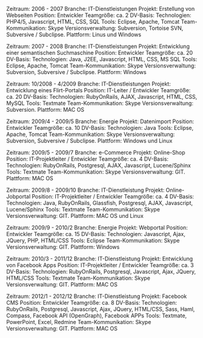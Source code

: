 Zeitraum: 2006 - 2007
Branche: IT-Dienstleistungen
Projekt: Erstellung von Webseiten
Position: Entwickler
Teamgröße: ca. 2
DV-Basis: Technologien: PHP4/5, Javascript, HTML, CSS, SQL
Tools: Eclipse, Apache, Tomcat
Team-Kommunikation: Skype
Versionsverwaltung: Subversion, Tortoise SVN, Subversive / Subclipse.
Plattform: Linus und Windows

Zeitraum: 2007 - 2008
Branche: IT-Dienstleistungen
Projekt: Entwicklung einer semantischen Suchmaschine
Position: Entwickler
Teamgröße: ca. 20
DV-Basis: Technologien: Java, J2EE, Javascript, HTML, CSS, MS SQL
Tools: Eclipse, Apache, Tomcat
Team-Kommunikation: Skype
Versionsverwaltung: Subversion, Subversive / Subclipse.
Plattform: Windows

Zeitraum: 10/2008 - 4/2009
Branche: IT-Dienstleistungen
Projekt: Entwicklung eines Flirt-Portals
Position: IT-Leiter / Entwickler
Teamgröße: ca. 20
DV-Basis: Technologien: RubyOnRails, AJAX, Javascript, HTML, CSS, MySQL
Tools: Textmate
Team-Kommunikation: Skype
Versionsverwaltung: Subversion.
Plattform: MAC OS

Zeitraum: 2009/4 - 2009/5
Branche: Energie
Projekt: Datenimport
Position: Entwickler
Teamgröße: ca. 10
DV-Basis: Technologien: Java
Tools: Eclipse, Apache, Tomcat
Team-Kommunikation: Skype
Versionsverwaltung: Subversion, Subversive / Subclipse.
Plattform: Windows und Linux

Zeitraum: 2009/5 - 2009/7
Branche: e-Commerce
Projekt: Online-Shop
Position: IT-Projektleiter / Entwickler
Teamgröße: ca. 4
DV-Basis: Technologien: RubyOnRails, Postgresql, AJAX, Javascript, Lucene/Sphinx
Tools: Textmate
Team-Kommunikation: Skype
Versionsverwaltung: GIT.
Plattform: MAC OS

Zeitraum: 2009/8 - 2009/10
Branche: IT-Dienstleistung
Projekt: Online-Jobportal
Position: IT-Projektleiter / Entwickler
Teamgröße: ca. 4
DV-Basis: Technologien: Java, RubyOnRails, Glassfish, Postgresql, AJAX, Javascript, Lucene/Sphinx
Tools: Textmate
Team-Kommunikation: Skype
Versionsverwaltung: GIT.
Plattform: MAC OS und Linux

Zeitraum: 2009/9 - 2010/2
Branche: Energie
Projekt: Webportal
Position: Entwickler
Teamgröße: ca. 15
DV-Basis: Technologien: Javascript, Ajax, JQuery, PHP, HTML/CSS
Tools: Eclipse
Team-Kommunikation: Skype
Versionsverwaltung: GIT.
Plattform: Windows

Zeitraum: 2010/3 - 2011/12
Branche: IT-Dienstleistung
Projekt: Entwicklung von Facebook Apps
Position: IT-Projektleiter / Entwickler
Teamgröße: ca. 3
DV-Basis: Technologien: RubyOnRails, Postgresql, Javascript, Ajax, JQuery, HTML/CSS
Tools: Textmate
Team-Kommunikation: Skype
Versionsverwaltung: GIT.
Plattform: MAC OS

Zeitraum: 2012/1 - 2012/12
Branche: IT-Dienstleistung
Projekt: Facebook CMS
Position: Entwickler
Teamgröße: ca. 8
DV-Basis: Technologien: RubyOnRails, Postgresql, Javascript, Ajax, JQuery, HTML/CSS, Sass, Haml, Compass, Facebook API (OpenGraph), Facebook APPs
Tools: Textmate, PowerPoint, Excel, Redmine
Team-Kommunikation: Skype
Versionsverwaltung: GIT.
Plattform: MAC OS
